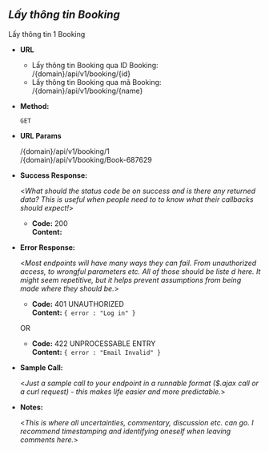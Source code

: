 ***Lấy thông tin Booking***
----
 Lấy thông tin 1 Booking

* **URL**
  - Lấy thông tin Booking qua ID Booking: <br/>
   /{domain}/api/v1/booking/{id} <br/>
  - Lấy thông tin Booking qua mã Booking: <br/>
  /{domain}/api/v1/booking/{name}
* **Method:**
  
  `GET`
  
*  **URL Params**

   /{domain}/api/v1/booking/1 <br/>
   /{domain}/api/v1/booking/Book-687629
   

* **Success Response:**
  
  <_What should the status code be on success and is there any returned data? This is useful when people need to to know what their callbacks should expect!_>

  * **Code:** 200 <br />
    **Content:** 
* **Error Response:**

  <_Most endpoints will have many ways they can fail. From unauthorized access, to wrongful parameters etc. All of those should be liste d here. It might seem repetitive, but it helps prevent assumptions from being made where they should be._>

  * **Code:** 401 UNAUTHORIZED <br />
    **Content:** `{ error : "Log in" }`

  OR

  * **Code:** 422 UNPROCESSABLE ENTRY <br />
    **Content:** `{ error : "Email Invalid" }`

* **Sample Call:**

  <_Just a sample call to your endpoint in a runnable format ($.ajax call or a curl request) - this makes life easier and more predictable._> 

* **Notes:**

  <_This is where all uncertainties, commentary, discussion etc. can go. I recommend timestamping and identifying oneself when leaving comments here._> 
